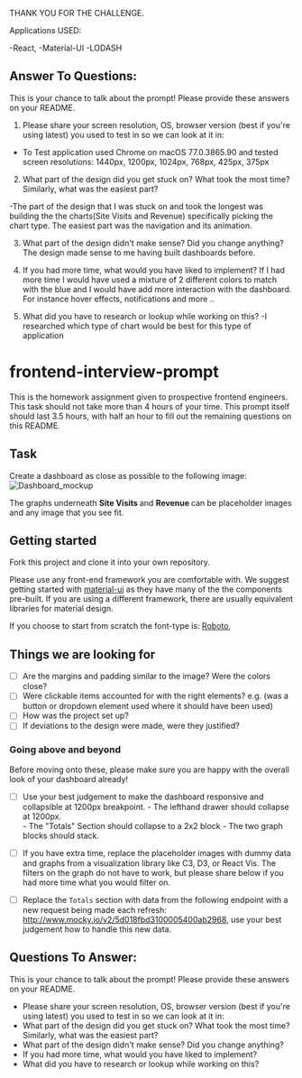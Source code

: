 THANK YOU FOR THE CHALLENGE.

Applications USED:

-React,
-Material-UI
-LODASH

## Answer To Questions:
This is your chance to talk about the prompt! Please provide these answers on your README.
1. Please share your screen resolution, OS, browser version (best if you're using latest) you used to test in so we can look at it in:

- To Test application used Chrome on macOS	77.0.3865.90
and tested screen resolutions: 1440px, 1200px, 1024px, 768px, 425px, 375px

2. What part of the design did you get stuck on? What took the most time? Similarly, what was the easiest part?

-The part of the design that I was stuck on and took the longest was building the the charts(Site Visits and Revenue) specifically picking the chart type. The easiest part was the navigation and its animation.

3. What part of the design didn't make sense? Did you change anything?
The design made sense to me having built dashboards before.

4. If you had more time, what would you have liked to implement?
If I had more time I would have used a mixture of 2 different colors to match with the blue and I would have add more interaction with the dashboard.
For instance hover effects, notifications and more ..

5. What did you have to research or lookup while working on this?
-I researched which type of chart would be best for this type of application


# frontend-interview-prompt
This is the homework assignment given to prospective frontend engineers. This task should not take more than 4 hours of your time. This prompt itself should last 3.5 hours, with half an hour to fill out the remaining questions on this README.

## Task
Create a dashboard as close as possible to the following image:
![Dashboard_mockup](https://i.imgur.com/5yDwTXk.png)

The graphs underneath <strong> Site Visits </strong> and <strong> Revenue </strong> can be placeholder images and any image that you see fit.

## Getting started

Fork this project and clone it into your own repository.

Please use any front-end framework you are comfortable with.
We suggest getting started with [material-ui](https://material-ui.com/) as they have many of the the components pre-built. If you are using a different framework, there are usually equivalent libraries for material design.

If you choose to start from scratch the font-type is: [Roboto](https://fonts.google.com/specimen/Roboto),

## Things we are looking for
- [ ] Are the margins and padding similar to the image? Were the colors close?
- [ ] Were clickable items accounted for with the right elements? e.g. (was a button or dropdown element used where it should have been used)
- [ ] How was the project set up?
- [ ] If deviations to the design were made, were they justified?

### Going above and beyond
Before moving onto these, please make sure you are happy with the overall look of your dashboard already!
- [ ] Use your best judgement to make the dashboard responsive and collapsible at 1200px breakpoint.
      - The lefthand drawer should collapse at 1200px.  
      - The "Totals" Section should collapse to a 2x2 block
      - The two graph blocks should stack.

- [ ] If you have extra time, replace the placeholder images with dummy data and graphs from a visualization library like C3, D3, or React Vis. The filters on the graph do not have to work, but please share below if you had more time what you would filter on.

- [ ] Replace the `Totals` section with data from the following endpoint with a new request being made each refresh: http://www.mocky.io/v2/5d018fbd3100005400ab2968, use your best judgement how to handle this new data.

## Questions To Answer:
This is your chance to talk about the prompt! Please provide these answers on your README.
- Please share your screen resolution, OS, browser version (best if you're using latest) you used to test in so we can look at it in:
- What part of the design did you get stuck on? What took the most time? Similarly, what was the easiest part?
- What part of the design didn't make sense? Did you change anything?
- If you had more time, what would you have liked to implement?
- What did you have to research or lookup while working on this?
